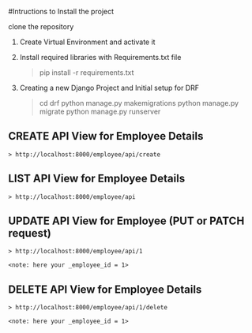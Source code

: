 #Intructions to Install the project

clone the repository


1. Create Virtual Environment and activate it

2. Install required libraries with Requirements.txt file
    > pip install -r requirements.txt

3. Creating a new Django Project and Initial setup for DRF
    > cd drf
    > python manage.py makemigrations
    > python manage.py migrate
    > python manage.py runserver


## CREATE API View for Employee Details
    > http://localhost:8000/employee/api/create
    

## LIST API View for Employee Details
    > http://localhost:8000/employee/api


## UPDATE API View for Employee (PUT or PATCH request)
    > http://localhost:8000/employee/api/1     
    
    <note: here your _employee_id = 1>

## DELETE API View for Employee Details
    > http://localhost:8000/employee/api/1/delete

    <note: here your _employee_id = 1>